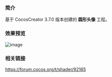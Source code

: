 ### 简介
基于 CocosCreator 3.7.0 版本创建的 **圆形头像** 工程。

### 效果预览
![image](../../../image/202202/2022022401.png)

### 相关链接
https://forum.cocos.org/t/shader/92165